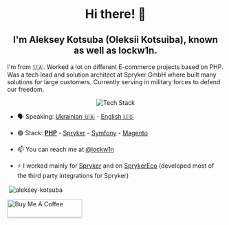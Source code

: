 
<h1 align="center">Hi there! 👋</h1>
<h2 align="center">I'm Aleksey Kotsuba (Oleksii Kotsuiba), known as well as lockw1n.</h2>
<p>I'm from 🇺🇦. Worked a lot on different E-commerce projects based on PHP. Was a tech lead and solution architect at Spryker GmbH where built many solutions for large customers. Currently serving in military forces to defend our freedom.</p>

<p align="center">
    <img src="https://skillicons.dev/icons?i=php,idea,postgres,mysql,git,github,postman,bash,docker,aws,jenkins,rabbitmq,redis,linux" alt="Tech Stack"/>
</p>

- 🗣 Speaking: [Ukrainian 🇺🇦](https://en.wikipedia.org/wiki/Ukrainian_language) - [English 🇺🇸](https://en.wikipedia.org/wiki/English_language)

- 🟢 Stack: [**PHP**](https://www.php.net/) - [Spryker](https://spryker.com/) - [Symfony](https://symfony.com/) - [Magento](https://www.magestore.com/)

- 📫 You can reach me at [@lockw1n](https://twitter.com/lockw1n)

- ⚡️ I worked mainly for [Spryker](https://github.com/spryker) and on [SprykerEco](https://github.com/spryker-eco) (developed most of the third party integrations for Spryker)

<p>&nbsp;<img align="center" src="https://github-readme-stats.vercel.app/api?username=aleksey-kotsuba&show_icons=true&locale=en" alt="aleksey-kotsuba" /></p>

<a href="https://www.buymeacoffee.com/lockw1n" target="_blank"><img src="https://www.buymeacoffee.com/assets/img/custom_images/orange_img.png" alt="Buy Me A Coffee" style="height: 41px !important;width: 174px !important;box-shadow: 0px 3px 2px 0px rgba(190, 190, 190, 0.5) !important;-webkit-box-shadow: 0px 3px 2px 0px rgba(190, 190, 190, 0.5) !important;" ></a>

